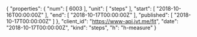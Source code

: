 {
  "properties": {
    "num": [
      6003
    ],
    "unit": [
      "steps"
    ],
    "start": [
      "2018-10-16T00:00:00Z"
    ],
    "end": [
      "2018-10-17T00:00:00Z"
    ],
    "published": [
      "2018-10-17T00:00:00Z"
    ]
  },
  "client_id": "https://www-api.jvt.me/fit",
  "date": "2018-10-17T00:00:00Z",
  "kind": "steps",
  "h": "h-measure"
}
